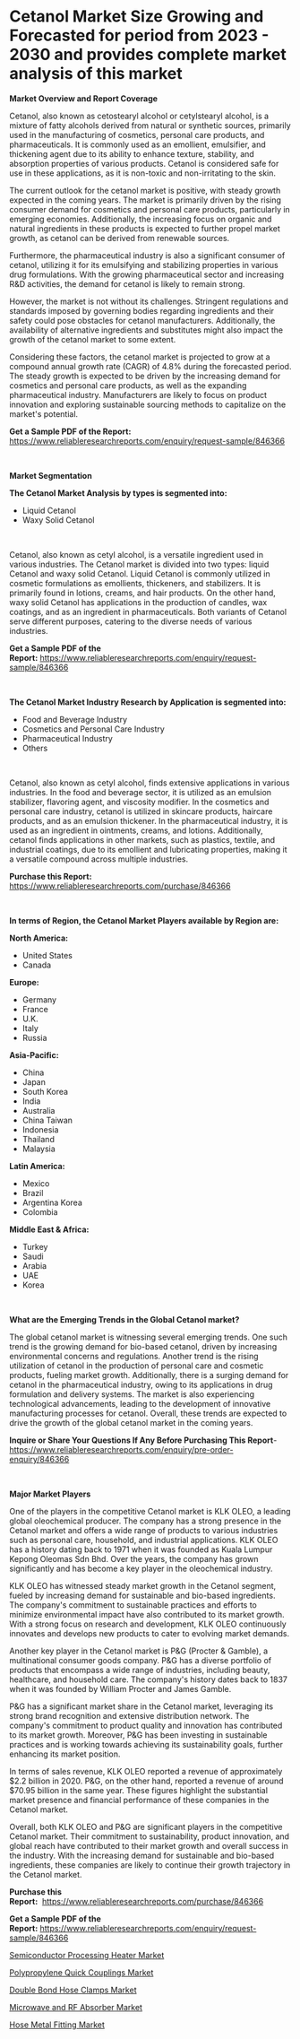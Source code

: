 <p><h1>Cetanol Market Size Growing and Forecasted for period from 2023 - 2030 and provides complete market analysis of this market</h1></p><p><strong>Market Overview and Report Coverage</strong></p>
<p><p>Cetanol, also known as cetostearyl alcohol or cetylstearyl alcohol, is a mixture of fatty alcohols derived from natural or synthetic sources, primarily used in the manufacturing of cosmetics, personal care products, and pharmaceuticals. It is commonly used as an emollient, emulsifier, and thickening agent due to its ability to enhance texture, stability, and absorption properties of various products. Cetanol is considered safe for use in these applications, as it is non-toxic and non-irritating to the skin.</p><p>The current outlook for the cetanol market is positive, with steady growth expected in the coming years. The market is primarily driven by the rising consumer demand for cosmetics and personal care products, particularly in emerging economies. Additionally, the increasing focus on organic and natural ingredients in these products is expected to further propel market growth, as cetanol can be derived from renewable sources.</p><p>Furthermore, the pharmaceutical industry is also a significant consumer of cetanol, utilizing it for its emulsifying and stabilizing properties in various drug formulations. With the growing pharmaceutical sector and increasing R&D activities, the demand for cetanol is likely to remain strong.</p><p>However, the market is not without its challenges. Stringent regulations and standards imposed by governing bodies regarding ingredients and their safety could pose obstacles for cetanol manufacturers. Additionally, the availability of alternative ingredients and substitutes might also impact the growth of the cetanol market to some extent.</p><p>Considering these factors, the cetanol market is projected to grow at a compound annual growth rate (CAGR) of 4.8% during the forecasted period. The steady growth is expected to be driven by the increasing demand for cosmetics and personal care products, as well as the expanding pharmaceutical industry. Manufacturers are likely to focus on product innovation and exploring sustainable sourcing methods to capitalize on the market's potential.</p></p>
<p><strong>Get a Sample PDF of the Report:</strong> <a href="https://www.reliableresearchreports.com/enquiry/request-sample/846366">https://www.reliableresearchreports.com/enquiry/request-sample/846366</a></p>
<p>&nbsp;</p>
<p><strong>Market Segmentation</strong></p>
<p><strong>The Cetanol Market Analysis by types is segmented into:</strong></p>
<p><ul><li>Liquid Cetanol</li><li>Waxy Solid Cetanol</li></ul></p>
<p>&nbsp;</p>
<p><p>Cetanol, also known as cetyl alcohol, is a versatile ingredient used in various industries. The Cetanol market is divided into two types: liquid Cetanol and waxy solid Cetanol. Liquid Cetanol is commonly utilized in cosmetic formulations as emollients, thickeners, and stabilizers. It is primarily found in lotions, creams, and hair products. On the other hand, waxy solid Cetanol has applications in the production of candles, wax coatings, and as an ingredient in pharmaceuticals. Both variants of Cetanol serve different purposes, catering to the diverse needs of various industries.</p></p>
<p><strong>Get a Sample PDF of the Report:</strong>&nbsp;<a href="https://www.reliableresearchreports.com/enquiry/request-sample/846366">https://www.reliableresearchreports.com/enquiry/request-sample/846366</a></p>
<p>&nbsp;</p>
<p><strong>The Cetanol Market Industry Research by Application is segmented into:</strong></p>
<p><ul><li>Food and Beverage Industry</li><li>Cosmetics and Personal Care Industry</li><li>Pharmaceutical Industry</li><li>Others</li></ul></p>
<p>&nbsp;</p>
<p><p>Cetanol, also known as cetyl alcohol, finds extensive applications in various industries. In the food and beverage sector, it is utilized as an emulsion stabilizer, flavoring agent, and viscosity modifier. In the cosmetics and personal care industry, cetanol is utilized in skincare products, haircare products, and as an emulsion thickener. In the pharmaceutical industry, it is used as an ingredient in ointments, creams, and lotions. Additionally, cetanol finds applications in other markets, such as plastics, textile, and industrial coatings, due to its emollient and lubricating properties, making it a versatile compound across multiple industries.</p></p>
<p><strong>Purchase this Report:</strong>&nbsp; <a href="https://www.reliableresearchreports.com/purchase/846366">https://www.reliableresearchreports.com/purchase/846366</a></p>
<p>&nbsp;</p>
<p><strong>In terms of Region, the Cetanol Market Players available by Region are:</strong></p>
<p>
    <p> <strong> North America: </strong>
        <ul>
            <li>United States</li>
            <li>Canada</li>
        </ul>
        </p> 
    <p> <strong> Europe: </strong>
        <ul>
            <li>Germany</li>
            <li>France</li>
            <li>U.K.</li>
            <li>Italy</li>
            <li>Russia</li>
        </ul>
        </p> 
    <p> <strong> Asia-Pacific: </strong>
        <ul>
            <li>China</li>
            <li>Japan</li>
            <li>South Korea</li>
            <li>India</li>
            <li>Australia</li>
            <li>China Taiwan</li>
            <li>Indonesia</li>
            <li>Thailand</li>
            <li>Malaysia</li>
        </ul>
        </p> 
    <p> <strong> Latin America: </strong>
        <ul>
            <li>Mexico</li>
            <li>Brazil</li>
            <li>Argentina Korea</li>
            <li>Colombia</li>
        </ul>
        </p> 
    <p> <strong> Middle East & Africa: </strong>
        <ul>
            <li>Turkey</li>
            <li>Saudi</li>
            <li>Arabia</li>
            <li>UAE</li>
            <li>Korea</li>
        </ul>
    </p>
    </p>
<p>&nbsp;</p>
<p><strong>What are the Emerging Trends in the Global Cetanol market?</strong></p>
<p><p>The global cetanol market is witnessing several emerging trends. One such trend is the growing demand for bio-based cetanol, driven by increasing environmental concerns and regulations. Another trend is the rising utilization of cetanol in the production of personal care and cosmetic products, fueling market growth. Additionally, there is a surging demand for cetanol in the pharmaceutical industry, owing to its applications in drug formulation and delivery systems. The market is also experiencing technological advancements, leading to the development of innovative manufacturing processes for cetanol. Overall, these trends are expected to drive the growth of the global cetanol market in the coming years.</p></p>
<p><strong>Inquire or Share Your Questions If Any Before Purchasing This Report</strong>- <a href="https://www.reliableresearchreports.com/enquiry/pre-order-enquiry/846366">https://www.reliableresearchreports.com/enquiry/pre-order-enquiry/846366</a></p>
<p>&nbsp;</p>
<p><strong>Major Market Players</strong></p>
<p><p>One of the players in the competitive Cetanol market is KLK OLEO, a leading global oleochemical producer. The company has a strong presence in the Cetanol market and offers a wide range of products to various industries such as personal care, household, and industrial applications. KLK OLEO has a history dating back to 1971 when it was founded as Kuala Lumpur Kepong Oleomas Sdn Bhd. Over the years, the company has grown significantly and has become a key player in the oleochemical industry.</p><p>KLK OLEO has witnessed steady market growth in the Cetanol segment, fueled by increasing demand for sustainable and bio-based ingredients. The company's commitment to sustainable practices and efforts to minimize environmental impact have also contributed to its market growth. With a strong focus on research and development, KLK OLEO continuously innovates and develops new products to cater to evolving market demands.</p><p>Another key player in the Cetanol market is P&G (Procter & Gamble), a multinational consumer goods company. P&G has a diverse portfolio of products that encompass a wide range of industries, including beauty, healthcare, and household care. The company's history dates back to 1837 when it was founded by William Procter and James Gamble.</p><p>P&G has a significant market share in the Cetanol market, leveraging its strong brand recognition and extensive distribution network. The company's commitment to product quality and innovation has contributed to its market growth. Moreover, P&G has been investing in sustainable practices and is working towards achieving its sustainability goals, further enhancing its market position.</p><p>In terms of sales revenue, KLK OLEO reported a revenue of approximately $2.2 billion in 2020. P&G, on the other hand, reported a revenue of around $70.95 billion in the same year. These figures highlight the substantial market presence and financial performance of these companies in the Cetanol market.</p><p>Overall, both KLK OLEO and P&G are significant players in the competitive Cetanol market. Their commitment to sustainability, product innovation, and global reach have contributed to their market growth and overall success in the industry. With the increasing demand for sustainable and bio-based ingredients, these companies are likely to continue their growth trajectory in the Cetanol market.</p></p>
<p><strong>Purchase this Report:</strong>&nbsp;&nbsp;<a href="https://www.reliableresearchreports.com/purchase/846366">https://www.reliableresearchreports.com/purchase/846366</a></p>
<p></p>
<p><strong>Get a Sample PDF of the Report:</strong>&nbsp;<a href="https://www.reliableresearchreports.com/enquiry/request-sample/846366">https://www.reliableresearchreports.com/enquiry/request-sample/846366</a></p>
<p><p><a href="https://medium.com/@tobyyundt2023/semiconductor-processing-heater-market-size-market-outlook-and-market-forecast-2023-to-2030-76935546cc71">Semiconductor Processing Heater Market</a></p><p><a href="https://medium.com/@royalhoeger626/polypropylene-quick-couplings-market-outlook-industry-overview-and-forecast-2023-to-2030-88e41bf06908">Polypropylene Quick Couplings Market</a></p><p><a href="https://medium.com/@jerrodhilll68/double-bond-hose-clamps-market-size-and-market-trends-complete-industry-overview-2023-to-2030-7e0b0b5fd1f3">Double Bond Hose Clamps Market</a></p><p><a href="https://medium.com/@hesterorn1944/microwave-and-rf-absorber-market-size-cagr-trends-2024-2030-5808cb7d5ddb">Microwave and RF Absorber Market</a></p><p><a href="https://medium.com/@birdielynch645/hose-metal-fitting-market-size-reveals-the-best-marketing-channels-in-global-industry-58a60041b294">Hose Metal Fitting Market</a></p></p>